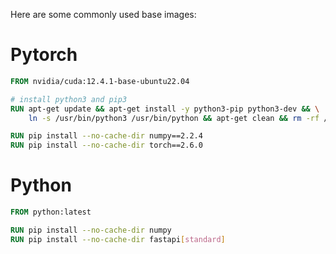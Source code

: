 Here are some commonly used base images:

# Pytorch

```Dockerfile
FROM nvidia/cuda:12.4.1-base-ubuntu22.04

# install python3 and pip3
RUN apt-get update && apt-get install -y python3-pip python3-dev && \
    ln -s /usr/bin/python3 /usr/bin/python && apt-get clean && rm -rf /var/lib/apt/lists/*

RUN pip install --no-cache-dir numpy==2.2.4
RUN pip install --no-cache-dir torch==2.6.0
```

# Python

```Dockerfile
FROM python:latest

RUN pip install --no-cache-dir numpy
RUN pip install --no-cache-dir fastapi[standard]
```
